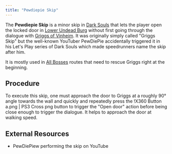 ```yaml
---
title: "Pewdiepie Skip"
---
```


The **Pewdiepie Skip** is a minor skip in [Dark Souls](/darksouls) that lets the player open the locked door in [Lower Undead Burg](//darksouls.wikidot.com/undead-burg#toc4) without first going through the dialogue with [Griggs of Vinheim](//darksouls.wikidot.com/griggs-of-vinheim). It was originally simply called "Griggs Skip" but the well-known YouTuber PewDiePie accidentally triggered it in his Let's Play series of Dark Souls which made speedrunners name the skip after him.

It is mostly used in [All Bosses](/all-bosses-darksouls) routes that need to rescue Griggs right at the beginning.

## Procedure

To execute this skip, one must approach the door to Griggs at a roughly 90° angle towards the wall and quickly and repeatedly press the !X360 Button a.png | PS3 Cross png button to trigger the "Open door" action before being close enough to trigger the dialogue. It helps to approach the door at walking speed.

## External Resources

- PewDiePiew performing the skip on YouTube
